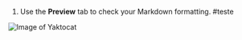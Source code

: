 
1. Use the **Preview** tab to check your Markdown formatting.
#teste

 ![Image of Yaktocat](https://octodex.github.com/images/yaktocat.png)
